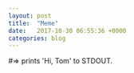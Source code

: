 ```yaml
---
layout: post
title:  "Meme"
date:   2017-10-30 06:55:36 +0000
categories: blog
---
```


#=> prints 'Hi, Tom' to STDOUT.